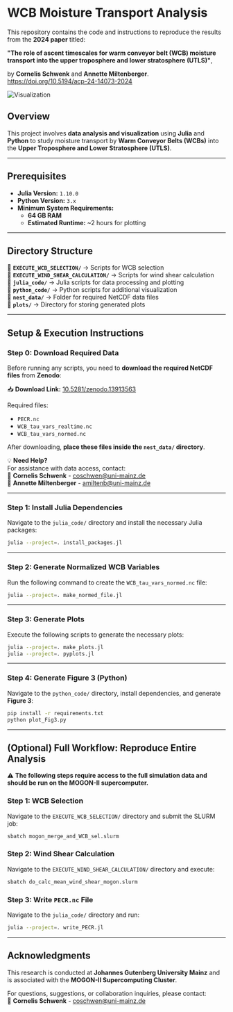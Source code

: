 # WCB Moisture Transport Analysis

This repository contains the code and instructions to reproduce the results from the **2024 paper** titled:  

**"The role of ascent timescales for warm conveyor belt (WCB) moisture transport into the upper troposphere and lower stratosphere (UTLS)"**, 

by **Cornelis Schwenk** and **Annette Miltenberger**. 
https://doi.org/10.5194/acp-24-14073-2024

![Visualization](assets/WCB.gif)

## Overview
This project involves **data analysis and visualization** using **Julia** and **Python** to study moisture transport by **Warm Conveyor Belts (WCBs)** into the **Upper Troposphere and Lower Stratosphere (UTLS)**.

---

## Prerequisites
- **Julia Version:** `1.10.0`
- **Python Version:** `3.x`
- **Minimum System Requirements:**  
  - **64 GB RAM**  
  - **Estimated Runtime:** ~2 hours for plotting  

---

## Directory Structure
📁 **`EXECUTE_WCB_SELECTION/`** → Scripts for WCB selection  
📁 **`EXECUTE_WIND_SHEAR_CALCULATION/`** → Scripts for wind shear calculation  
📁 **`julia_code/`** → Julia scripts for data processing and plotting  
📁 **`python_code/`** → Python scripts for additional visualization  
📁 **`nest_data/`** → Folder for required NetCDF data files  
📁 **`plots/`** → Directory for storing generated plots  

---

## Setup & Execution Instructions

### **Step 0: Download Required Data**
Before running any scripts, you need to **download the required NetCDF files** from **Zenodo**:

📥 **Download Link:** [10.5281/zenodo.13913563](https://doi.org/10.5281/zenodo.13913563)  

Required files:
- `PECR.nc`
- `WCB_tau_vars_realtime.nc`
- `WCB_tau_vars_normed.nc`

After downloading, **place these files inside the `nest_data/` directory**.

💡 **Need Help?**  
For assistance with data access, contact:  
📧 **Cornelis Schwenk** - coschwen@uni-mainz.de  
📧 **Annette Miltenberger** - amiltenb@uni-mainz.de  

---

### **Step 1: Install Julia Dependencies**
Navigate to the `julia_code/` directory and install the necessary Julia packages:
```bash
julia --project=. install_packages.jl
```

---

### **Step 2: Generate Normalized WCB Variables**
Run the following command to create the `WCB_tau_vars_normed.nc` file:
```bash
julia --project=. make_normed_file.jl
```

---

### **Step 3: Generate Plots**
Execute the following scripts to generate the necessary plots:
```bash
julia --project=. make_plots.jl
julia --project=. pyplots.jl
```

---

### **Step 4: Generate Figure 3 (Python)**
Navigate to the `python_code/` directory, install dependencies, and generate **Figure 3**:
```bash
pip install -r requirements.txt
python plot_Fig3.py
```

---

## **(Optional) Full Workflow: Reproduce Entire Analysis**
⚠️ **The following steps require access to the full simulation data and should be run on the MOGON-II supercomputer.**

### **Step 1: WCB Selection**
Navigate to the `EXECUTE_WCB_SELECTION/` directory and submit the SLURM job:
```bash
sbatch mogon_merge_and_WCB_sel.slurm
```

### **Step 2: Wind Shear Calculation**
Navigate to the `EXECUTE_WIND_SHEAR_CALCULATION/` directory and execute:
```bash
sbatch do_calc_mean_wind_shear_mogon.slurm
```

### **Step 3: Write `PECR.nc` File**
Navigate to the `julia_code/` directory and run:
```bash
julia --project=. write_PECR.jl
```

---

## **Acknowledgments**
This research is conducted at **Johannes Gutenberg University Mainz** and is associated with the **MOGON-II Supercomputing Cluster**.

For questions, suggestions, or collaboration inquiries, please contact:  
📧 **Cornelis Schwenk** - coschwen@uni-mainz.de

